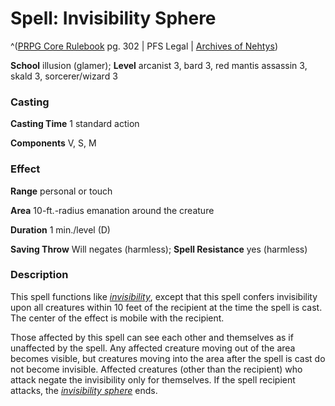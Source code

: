 # Spell: Invisibility Sphere

^([PRPG Core Rulebook][ss-invisibility-sphere] pg. 302 | PFS Legal | [Archives of Nehtys][sn-invisibility-sphere])

**School** illusion (glamer); **Level** arcanist 3, bard 3, red mantis assassin 3, skald 3, sorcerer/wizard 3

### Casting

**Casting Time** 1 standard action  

**Components** V, S, M

### Effect

**Range** personal or touch  

**Area** 10-ft.-radius emanation around the creature  

**Duration** 1 min./level (D)  

**Saving Throw** Will negates (harmless); **Spell Resistance** yes (harmless)

### Description

This spell functions like _[invisibility]_, except that this spell confers invisibility upon all creatures within 10 feet of the recipient at the time the spell is cast. The center of the effect is mobile with the recipient.  

Those affected by this spell can see each other and themselves as if unaffected by the spell. Any affected creature moving out of the area becomes visible, but creatures moving into the area after the spell is cast do not become invisible. Affected creatures (other than the recipient) who attack negate the invisibility only for themselves. If the spell recipient attacks, the _[invisibility sphere]_ ends.

[ss-invisibility-sphere]: http://paizo.com/pathfinderRPG/v57
[sn-invisibility-sphere]: http://www.archivesofnethys.com/SpellDisplay.aspx?ItemName=Invisibility%20Sphere
[invisibility sphere]: http://www.archivesofnethys.com/SpellDisplay.aspx?ItemName=invisibility%20sphere
[invisibility]: http://www.archivesofnethys.com/SpellDisplay.aspx?ItemName=invisibility